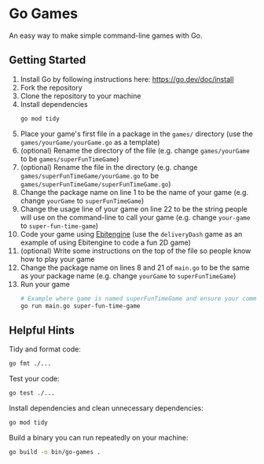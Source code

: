 # Go Games

An easy way to make simple command-line games with Go.

## Getting Started

1. Install Go by following instructions here: https://go.dev/doc/install
2. Fork the repository
3. Clone the repository to your machine
4. Install dependencies
    ```sh
    go mod tidy
    ```
5. Place your game's first file in a package in the `games/` directory (use the `games/yourGame/yourGame.go` as a template)
6. (optional) Rename the directory of the file (e.g. change `games/yourGame` to be `games/superFunTimeGame`)
7. (optional) Rename the file in the directory (e.g. change `games/superFunTimeGame/yourGame.go` to be `games/superFunTimeGame/superFunTimeGame.go`)
8. Change the package name on line 1 to be the name of your game (e.g. change `yourGame` to `superFunTimeGame`)
9. Change the usage line of your game on line 22 to be the string people will use on the command-line to call your game (e.g. change `your-game` to `super-fun-time-game`)
10. Code your game using [Ebitengine](https://github.com/hajimehoshi/ebiten) (use the `deliveryDash` game as an example of using Ebitengine to code a fun 2D game)
11. (optional) Write some instructions on the top of the file so people know how to play your game
12. Change the package name on lines 8 and 21 of `main.go` to be the same as your package name (e.g. change `yourGame` to `superFunTimeGame`)
13. Run your game
    ```sh
    # Example where game is named superFunTimeGame and ensure your command-line string matches what you set in Step 9
    go run main.go super-fun-time-game
    ```

## Helpful Hints

Tidy and format code:

```sh
go fmt ./...
```

Test your code:

```sh
go test ./...
```

Install dependencies and clean unnecessary dependencies:

```sh
go mod tidy
```

Build a binary you can run repeatedly on your machine:

```sh
go build -o bin/go-games .
```
